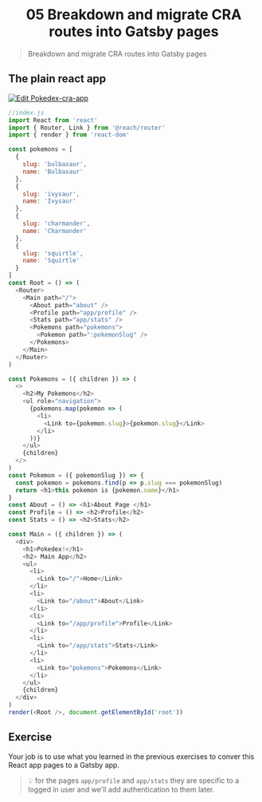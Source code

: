 <h1 align="center">05 Breakdown and migrate CRA routes into Gatsby pages</h1>

> Breakdown and migrate CRA routes into Gatsby pages

## The plain react app

[![Edit Pokedex-cra-app](https://codesandbox.io/static/img/play-codesandbox.svg)](https://codesandbox.io/s/heuristic-mountain-e77n0?fontsize=14&hidenavigation=1&theme=dark)

```js
//index.js
import React from 'react'
import { Router, Link } from '@reach/router'
import { render } from 'react-dom'

const pokemons = [
  {
    slug: 'bulbasaur',
    name: 'Bulbasaur'
  },
  {
    slug: 'ivysaur',
    name: 'Ivysaur'
  },
  {
    slug: 'charmander',
    name: 'Charmander'
  },
  {
    slug: 'squirtle',
    name: 'Squirtle'
  }
]
const Root = () => (
  <Router>
    <Main path="/">
      <About path="about" />
      <Profile path="app/profile" />
      <Stats path="app/stats" />
      <Pokemons path="pokemons">
        <Pokemon path=":pokemonSlug" />
      </Pokemons>
    </Main>
  </Router>
)

const Pokemons = ({ children }) => (
  <>
    <h2>My Pokemons</h2>
    <ul role="navigation">
      {pokemons.map(pokemon => (
        <li>
          <Link to={pokemon.slug}>{pokemon.slug}</Link>
        </li>
      ))}
    </ul>
    {children}
  </>
)
const Pokemon = ({ pokemonSlug }) => {
  const pokemon = pokemons.find(p => p.slug === pokemonSlug)
  return <h1>this pokemon is {pokemon.name}</h1>
}
const About = () => <h1>About Page </h1>
const Profile = () => <h2>Profile</h2>
const Stats = () => <h2>Stats</h2>

const Main = ({ children }) => (
  <div>
    <h1>Pokedex!</h1>
    <h2> Main App</h2>
    <ul>
      <li>
        <Link to="/">Home</Link>
      </li>
      <li>
        <Link to="/about">About</Link>
      </li>
      <li>
        <Link to="/app/profile">Profile</Link>
      </li>
      <li>
        <Link to="/app/stats">Stats</Link>
      </li>
      <li>
        <Link to="pokemons">Pokemons</Link>
      </li>
    </ul>
    {children}
  </div>
)
render(<Root />, document.getElementById('root'))
```

## Exercise

Your job is to use what you learned in the previous exercises to conver this React app pages to a Gatsby app.

> 💡 for the pages `app/profile` and `app/stats` they are specific to a logged in user and we'll add authentication to them later.
